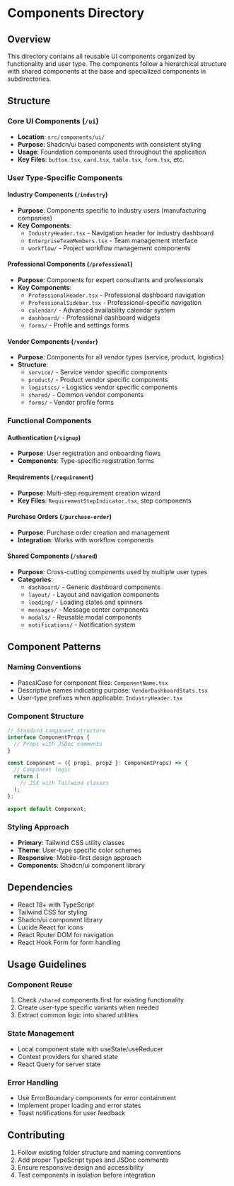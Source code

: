 
# Components Directory

## Overview
This directory contains all reusable UI components organized by functionality and user type. The components follow a hierarchical structure with shared components at the base and specialized components in subdirectories.

## Structure

### Core UI Components (`/ui`)
- **Location**: `src/components/ui/`
- **Purpose**: Shadcn/ui based components with consistent styling
- **Usage**: Foundation components used throughout the application
- **Key Files**: `button.tsx`, `card.tsx`, `table.tsx`, `form.tsx`, etc.

### User Type-Specific Components

#### Industry Components (`/industry`)
- **Purpose**: Components specific to industry users (manufacturing companies)
- **Key Components**:
  - `IndustryHeader.tsx` - Navigation header for industry dashboard
  - `EnterpriseTeamMembers.tsx` - Team management interface
  - `workflow/` - Project workflow management components

#### Professional Components (`/professional`)
- **Purpose**: Components for expert consultants and professionals
- **Key Components**:
  - `ProfessionalHeader.tsx` - Professional dashboard navigation
  - `ProfessionalSidebar.tsx` - Professional-specific navigation
  - `calendar/` - Advanced availability calendar system
  - `dashboard/` - Professional dashboard widgets
  - `forms/` - Profile and settings forms

#### Vendor Components (`/vendor`)
- **Purpose**: Components for all vendor types (service, product, logistics)
- **Structure**:
  - `service/` - Service vendor specific components
  - `product/` - Product vendor specific components
  - `logistics/` - Logistics vendor specific components
  - `shared/` - Common vendor components
  - `forms/` - Vendor profile forms

### Functional Components

#### Authentication (`/signup`)
- **Purpose**: User registration and onboarding flows
- **Components**: Type-specific registration forms

#### Requirements (`/requirement`)
- **Purpose**: Multi-step requirement creation wizard
- **Key Files**: `RequirementStepIndicator.tsx`, step components

#### Purchase Orders (`/purchase-order`)
- **Purpose**: Purchase order creation and management
- **Integration**: Works with workflow components

#### Shared Components (`/shared`)
- **Purpose**: Cross-cutting components used by multiple user types
- **Categories**:
  - `dashboard/` - Generic dashboard components
  - `layout/` - Layout and navigation components
  - `loading/` - Loading states and spinners
  - `messages/` - Message center components
  - `modals/` - Reusable modal components
  - `notifications/` - Notification system

## Component Patterns

### Naming Conventions
- PascalCase for component files: `ComponentName.tsx`
- Descriptive names indicating purpose: `VendorDashboardStats.tsx`
- User-type prefixes when applicable: `IndustryHeader.tsx`

### Component Structure
```typescript
// Standard component structure
interface ComponentProps {
  // Props with JSDoc comments
}

const Component = ({ prop1, prop2 }: ComponentProps) => {
  // Component logic
  return (
    // JSX with Tailwind classes
  );
};

export default Component;
```

### Styling Approach
- **Primary**: Tailwind CSS utility classes
- **Theme**: User-type specific color schemes
- **Responsive**: Mobile-first design approach
- **Components**: Shadcn/ui component library

## Dependencies
- React 18+ with TypeScript
- Tailwind CSS for styling
- Shadcn/ui component library
- Lucide React for icons
- React Router DOM for navigation
- React Hook Form for form handling

## Usage Guidelines

### Component Reuse
1. Check `/shared` components first for existing functionality
2. Create user-type specific variants when needed
3. Extract common logic into shared utilities

### State Management
- Local component state with useState/useReducer
- Context providers for shared state
- React Query for server state

### Error Handling
- Use ErrorBoundary components for error containment
- Implement proper loading and error states
- Toast notifications for user feedback

## Contributing
1. Follow existing folder structure and naming conventions
2. Add proper TypeScript types and JSDoc comments
3. Ensure responsive design and accessibility
4. Test components in isolation before integration
